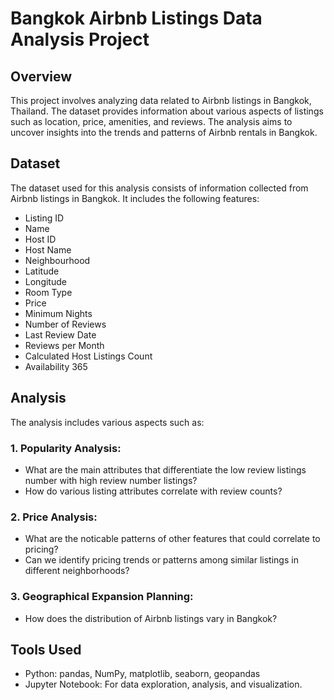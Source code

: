 
# Bangkok Airbnb Listings Data Analysis Project

## Overview
This project involves analyzing data related to Airbnb listings in Bangkok, Thailand. The dataset provides information about various aspects of listings such as location, price, amenities, and reviews. The analysis aims to uncover insights into the trends and patterns of Airbnb rentals in Bangkok.

## Dataset
The dataset used for this analysis consists of information collected from Airbnb listings in Bangkok. It includes the following features:

- Listing ID
- Name
- Host ID
- Host Name
- Neighbourhood
- Latitude
- Longitude
- Room Type
- Price
- Minimum Nights
- Number of Reviews
- Last Review Date
- Reviews per Month
- Calculated Host Listings Count
- Availability 365

## Analysis
The analysis includes various aspects such as:

### 1. Popularity Analysis:
- What are the main attributes that differentiate the low review listings number with high review number listings?
- How do various listing attributes correlate with review counts?

### 2. Price Analysis:
- What are the noticable patterns of other features that could correlate to pricing?
- Can we identify pricing trends or patterns among similar listings in different neighborhoods?

### 3. Geographical Expansion Planning:
- How does the distribution of Airbnb listings vary in Bangkok?


## Tools Used
- Python: pandas, NumPy, matplotlib, seaborn, geopandas
- Jupyter Notebook: For data exploration, analysis, and visualization.

